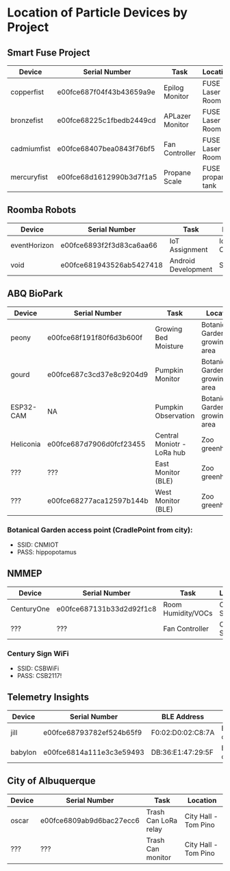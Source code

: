 # Location of Particle Devices by Project

## Smart Fuse Project
|      Device      |    Serial Number        | Task |          Location   |
|------------------|-------------------------|------|-------------|
| copperfist       | e00fce687f04f43b43659a9e| Epilog Monitor  |FUSE - Laser Room |
| bronzefist        | e00fce68225c1fbedb2449cd| APLazer Monitor |FUSE - Laser Room |
| cadmiumfist        | e00fce68407bea0843f76bf5| Fan Controller  |FUSE - Laser Room |
| mercuryfist       | e00fce68d1612990b3d7f1a5| Propane Scale | FUSE - propane tank|

## Roomba Robots
|      Device      |    Serial Number        | Task |          Location   |
|------------------|-------------------------|------|-------------|
| eventHorizon     | e00fce6893f2f3d83ca6aa66| IoT Assignment  |IoT Classroom |
| void             | e00fce681943526ab5427418| Android Development |STEMulus |

## ABQ BioPark
|      Device      |    Serial Number        | Task |          Location   |
|------------------|-------------------------|------|-------------|
| peony      | e00fce68f191f80f6d3b600f| Growing Bed Moisture  |Botanical Garden growing area |
| gourd        | e00fce687c3cd37e8c9204d9| Pumpkin Monitor |Botanical Garden growing area |
| ESP32-CAM        | NA| Pumpkin Observation |Botanical Garden growing area |
| Heliconia    | e00fce687d7906d0fcf23455| Central Moniotr - LoRa hub  |Zoo greenhouse|
| ???       | ???| East Monitor (BLE) | Zoo greenhouse|
| ???       | e00fce68277aca12597b144b| West Monitor (BLE) | Zoo greenhouse|

### Botanical Garden access point (CradlePoint from city):
* SSID: CNMIOT
* PASS: hippopotamus

## NMMEP
|      Device      |    Serial Number        | Task |          Location   |
|------------------|-------------------------|------|-------------|
| CenturyOne       | e00fce687131b33d2d92f1c8| Room Humidity/VOCs  | Century Sign |
| ???        | ???| Fan Controller |Century Sign |

### Century Sign WiFi
* SSID: CSBWiFi
* PASS: CSB2117!

## Telemetry Insights
|      Device      |    Serial Number        | BLE Address |  Task |          Location   |
|------------------|-------------------------|-------------|-------|--------------|
| jill       | e00fce68793782ef524b65f9| F0:02:D0:02:C8:7A| BLE relay controller  | Fuse Classroom |
|babylon     | e00fce6814a111e3c3e59493| DB:36:E1:47:29:5F  | BLE command | Fuse Classroom|

## City of Albuquerque
|      Device      |    Serial Number        | Task |          Location   |
|------------------|-------------------------|------|-------------|
| oscar       | e00fce6809ab9d6bac27ecc6| Trash Can LoRa relay | City Hall - Tom Pino |
| ???       | ???| Trash Can monitor | City Hall - Tom Pino |

